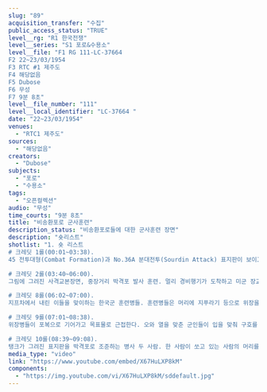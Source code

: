 ```yaml
---
slug: "89"
acquisition_transfer: "수집"
public_access_status: "TRUE"
level__rg: "R1 한국전쟁"
level__series: "S1 포로&수용소"
level__file: "F1 RG 111-LC-37664 
F2 22~23/03/1954
F3 RTC #1 제주도
F4 해당없음 
F5 Dubose
F6 무성
F7 9분 8초"
level__file_number: "111"
level__local_identifier: "LC-37664 "
date: "22~23/03/1954"
venues: 
  - "RTC1 제주도"
sources: 
  - "해당없음"
creators: 
  - "Dubose"
subjects: 
  - "포로"
  - "수용소"
tags: 
  - "오픈컬렉션"
audio: "무성"
time_courts: "9분 8초"
title: "비송환포로 군사훈련"
description_status: "비송환포로들에 대한 군사훈련 장면"
description: "숏리스트"
shotlist: "1. 숏 리스트
# 크레딧 1롤(00:01~03:38). 
45 전투대형(Combat Formation)과 No.36A 분대전투(Sourdin Attack) 표지판이 보이고 한국인들이 총을 세우고 앉아 있다. 박격포를 조립하여 발사준비를 마치는 연습을 하고 있다. 각개전투로 각자 엎드려 쏴를 훈련 중이다. 침투사격을 위해 철조망을 누워서 기어가는 장면과 실탄 사격 장면을 연습하면서 교정받고 있다. 

# 크레딧 2롤(03:40~06:00). 
그림에 그려진 사격교본장면, 중장거리 박격포 발사 훈련. 멀리 경비행기가 도착하고 미군 장교 두사람과 한국인 장교 한 사람이 내린다. 군악대가 이들을 맞이하고 여중생이 꽃다발을 전달하고 있다. 환영을 받은 이들은 지프차로 이동한다. 맥나브촌.  

# 크레딧 8롤(06:02~07:00). 
지프차에서 내린 이들을 맞이하는 한국군 훈련병들. 훈련병들은 머리에 지푸라기 등으로 위장을 하고 있다. 

# 크레딧 9롤(07:01~08:38). 
위장병들이 포복으로 기어가고 목표물로 근접한다. 오와 열을 맞춘 군인들이 입을 맞춰 구호를 외치고 지프차는 헌병을 통과해 지나가고 훈련병들은 총을 어깨에 걸고 도보로 걸어간다.. 독도법과 제3연대 뵨2부라는 표지판이 지나가는 그들 옆으로 보인다. 성조기와 유엔기, 태극기가 나란히 휘날리는 건물.

# 크레딧 10롤(08:39~09:08). 
탱크가 그려진 표지판을 박격포로 조준하는 병사 두 사람. 한 사람이 쏘고 있는 사람의 머리를 두드리며 격려하고 있다."
media_type: "video"
link: "https://www.youtube.com/embed/X67HuLXP8kM"
components: 
  - "https://img.youtube.com/vi/X67HuLXP8kM/sddefault.jpg"
---
```

